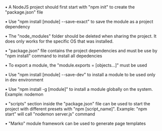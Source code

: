 • A NodeJS project should first start with "npm init" to create the "package.json" file

• Use "npm install [module] --save-exact" to save the module as a project dependency

• The "node_modules" folder should be deleted when sharing the project. It does only works for the specific OS that was installed.

• "package.json" file contains the project dependencies and must be use by "npm install" command to install all depedencies

• To export a module, the "module.exports = [objects...]" must be used

• Use "npm install [module] --save-dev" to install a module to be used only in dev environment

• Use "npm install -g [module]" to install a module globally on the system. Example: nodemon

• "scripts" section inside the "package.json" file can be used to start the project with different presets with "npm [script_name]". Example: "npm start" will call "nodemon server.js" command

• "Marko" module framework can be used to generate page templates